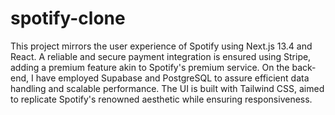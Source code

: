 # spotify-clone
This project mirrors the user experience of Spotify using Next.js 13.4 and React. A reliable and secure payment integration is ensured using Stripe, adding a premium feature akin to Spotify's premium service. On the back-end, I have employed Supabase and PostgreSQL to assure efficient data handling and scalable performance. The UI is built with Tailwind CSS, aimed to replicate Spotify's renowned aesthetic while ensuring responsiveness.
